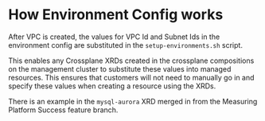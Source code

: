 # How Environment Config works

After VPC is created, the values for VPC Id and Subnet Ids in the environment config are substituted in the `setup-environments.sh` script.

This enables any Crossplane XRDs created in the crossplane compositions on the management cluster to substitute these values into managed resources.  This ensures that customers will not need to manually go in and specify these values when creating a resource using the XRDs.  

There is an example in the `mysql-aurora` XRD merged in from the Measuring Platform Success feature branch.
